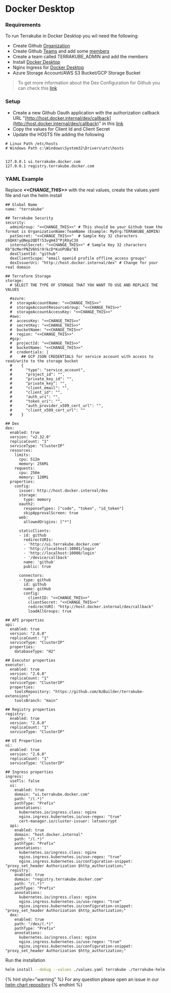 # Docker Desktop

### Requirements <a href="#requirements" id="requirements"></a>

To run Terrakube in Docker Desktop you wil need the following:

* Create Github [Organization](https://docs.github.com/en/organizations/collaborating-with-groups-in-organizations/creating-a-new-organization-from-scratch)
* Create Github [Teams](https://docs.github.com/en/github-ae@latest/admin/user-management/managing-organizations-in-your-enterprise/creating-teams) and add some [members](https://docs.github.com/en/github-ae@latest/admin/user-management/managing-organizations-in-your-enterprise/adding-people-to-teams)
* Create a team called TERRAKUBE\_ADMIN and add the members
* Install [Docker Desktop](https://www.docker.com/products/docker-desktop/)
* Nginx Ingress for [Docker Desktop](https://kubernetes.github.io/ingress-nginx/deploy/#docker-desktop)
* Azure Storage Account/AWS S3 Bucket/GCP Storage Bucket

> To get more information about the Dex Configuration for Github you can check this [link](https://dexidp.io/docs/connectors/github/)

### Setup <a href="#setup" id="setup"></a>

* Create a new Github Oauth application with the authorization callback URL "[http://host.docker.internal/dex/callback](http://host.docker.internal/dex/callback)" in this [link](https://github.com/settings/developers)
* Copy the values for Client Id and Client Secret
* Update the HOSTS file adding the following

```
# Linux Path /etc/hosts
# Windows Path c:\Windows\System32\Drivers\etc\hosts


127.0.0.1 ui.terrakube.docker.com
127.0.0.1 registry.terrakube.docker.com
```

### YAML Example <a href="#yaml-example" id="yaml-example"></a>

Replace _**<\<CHANGE\_THIS>>**_ with the real values, create the values.yaml file and run the helm install

```
## Global Name
name: "terrakube"

## Terrakube Security
security:
  adminGroup: "<<CHANGE_THIS>>" # This should be your Github team the format is OrganizationName:TeamName (Example: MyOrg:TERRAKUBE_ADMIN)
  patSecret: "<<CHANGE_THIS>>"  # Sample Key 32 characters z6QHX!y@Nep2QDT!53vgH43^PjRXyC3X 
  internalSecret: "<<CHANGE_THIS>>" # Sample Key 32 characters Kb^8cMerPNZV6hS!9!kcD*KuUPUBa^B3 
  dexClientId: "github"
  dexClientScope: "email openid profile offline_access groups"
  dexIssuerUri: "http://host.docker.internal/dex" # Change for your real domain

## Terraform Storage
storage:
  # SELECT THE TYPE OF STORAGE THAT YOU WANT TO USE AND REPLACE THE VALUES
  
  #azure:
  #  storageAccountName: "<<CHANGE_THIS>>"
  #  storageAccountResourceGroup: "<<CHANGE_THIS>>"
  #  storageAccountAccessKey: "<<CHANGE_THIS>>"
  #aws:
  #  accessKey: "<<CHANGE_THIS>>"
  #  secretKey: "<<CHANGE_THIS>>"
  #  bucketName: "<<CHANGE_THIS>>"
  #  region: "<<CHANGE_THIS>>"
  #gcp:
  #  projectId: "<<CHANGE_THIS>>"
  #  bucketName: "<<CHANGE_THIS>>"
  #  credentials: |
  #    ## GCP JSON CREDENTIALS for service account with access to read/write to the storage bucket
  #    {
  #      "type": "service_account",
  #      "project_id": "",
  #      "private_key_id": "",
  #      "private_key": "",
  #      "client_email": "",
  #      "client_id": "",
  #      "auth_uri": "",
  #      "token_uri": "",
  #      "auth_provider_x509_cert_url": "",
  #      "client_x509_cert_url": ""
  #    } 

## Dex
dex:
  enabled: true
  version: "v2.32.0"
  replicaCount: "1"
  serviceType: "ClusterIP"
  resources:
    limits:
      cpu: 512m
      memory: 256Mi
    requests:
      cpu: 256m
      memory: 128Mi
  properties:
    config:
      issuer: http://host.docker.internal/dex
      storage:
        type: memory
      oauth2:
        responseTypes: ["code", "token", "id_token"] 
        skipApprovalScreen: true
      web:
        allowedOrigins: ["*"]
  
      staticClients:
      - id: github
        redirectURIs:
        - 'http://ui.terrakube.docker.com'
        - 'http://localhost:10001/login'
        - 'http://localhost:10000/login'
        - '/device/callback'
        name: 'github'
        public: true

      connectors:
      - type: github
        id: github
        name: gitHub
        config:
          clientID: "<<CHANGE_THIS>>" 
          clientSecret: "<<CHANGE_THIS>>"
          redirectURI: "http://host.docker.internal/dex/callback"
          loadAllGroups: true

## API properties
api:
  enabled: true
  version: "2.6.0"
  replicaCount: "1"
  serviceType: "ClusterIP"
  properties:
    databaseType: "H2"

## Executor properties
executor:
  enabled: true
  version: "2.6.0"  
  replicaCount: "1"
  serviceType: "ClusterIP"
  properties:
    toolsRepository: "https://github.com/AzBuilder/terrakube-extensions"
    toolsBranch: "main"

## Registry properties
registry:
  enabled: true
  version: "2.6.0"
  replicaCount: "1"
  serviceType: "ClusterIP"

## UI Properties
ui:
  enabled: true
  version: "2.6.0"
  replicaCount: "1"
  serviceType: "ClusterIP"

## Ingress properties
ingress:
  useTls: false
  ui:
    enabled: true
    domain: "ui.terrakube.docker.com"
    path: "/(.*)"
    pathType: "Prefix" 
    annotations:
      kubernetes.io/ingress.class: nginx
      nginx.ingress.kubernetes.io/use-regex: "true"
      cert-manager.io/cluster-issuer: letsencrypt
  api:
    enabled: true
    domain: "host.docker.internal"
    path: "/(.*)"
    pathType: "Prefix"
    annotations:
      kubernetes.io/ingress.class: nginx
      nginx.ingress.kubernetes.io/use-regex: "true"
      nginx.ingress.kubernetes.io/configuration-snippet: "proxy_set_header Authorization $http_authorization;"
  registry:
    enabled: true
    domain: "registry.terrakube.docker.com"
    path: "/(.*)"
    pathType: "Prefix"
    annotations:
      kubernetes.io/ingress.class: nginx
      nginx.ingress.kubernetes.io/use-regex: "true"
      nginx.ingress.kubernetes.io/configuration-snippet: "proxy_set_header Authorization $http_authorization;"
  dex:
    enabled: true
    path: "/dex/(.*)"
    pathType: "Prefix"
    annotations:
      kubernetes.io/ingress.class: nginx
      nginx.ingress.kubernetes.io/use-regex: "true"
      nginx.ingress.kubernetes.io/configuration-snippet: "proxy_set_header Authorization $http_authorization;"
```

Run the installation

```bash
helm install --debug --values ./values.yaml terrakube ./terrakube-helm-chart/ -n terrakube
```

{% hint style="warning" %}
For any question please open an issue in our [helm chart repository](https://github.com/AzBuilder/terrakube-helm-chart)
{% endhint %}
